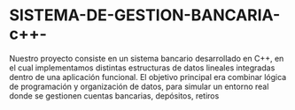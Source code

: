 # SISTEMA-DE-GESTION-BANCARIA-c++-
Nuestro proyecto consiste en un sistema bancario desarrollado en C++, en el cual implementamos distintas estructuras de datos lineales integradas dentro de una aplicación funcional. El objetivo principal era combinar lógica de programación y organización de datos, para simular un entorno real donde se gestionen cuentas bancarias, depósitos, retiros
